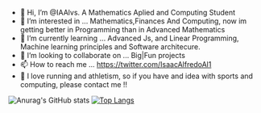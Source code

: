 - 👋 Hi, I’m @IAAlvs. A Mathematics Aplied and Computing Student
- 👀 I’m interested in ... Mathematics,Finances And Computing, now im getting better in Programming than in Advanced Mathematics
- 🌱 I’m currently learning ... Advanced Js, and Linear Programming, Machine learning principles and Software architecure.
- 💞️ I’m looking to collaborate on ... Big|Fun projects 
- 📫 How to reach me ... https://twitter.com/IsaacAlfredoAl1
- 👟 I love running and athletism, so if you have and idea with sports and computing, please contact me !!
<!---
IAAlvs/IAAlvs is a ✨ special ✨ repository because its `README.md` (this file) appears on your GitHub profile.
You can click the Preview link to take a look at your changes.
--->
![Anurag's GitHub stats](https://github-readme-stats.vercel.app/api?username=IAAlvs&show_icons=true&theme=radical)
[![Top Langs](https://github-readme-stats.vercel.app/api/top-langs/?username=IAAlvs&show_icons=true&theme=radical)](https://github.com/IAAlvs/github-readme-stats)
